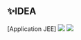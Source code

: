 ## ✨IDEA

[Application JEE]
<img src="capture.png">
![](https://github.com/xakkour/App_ENS/blob/main/screen-capture%20(1).gif)
